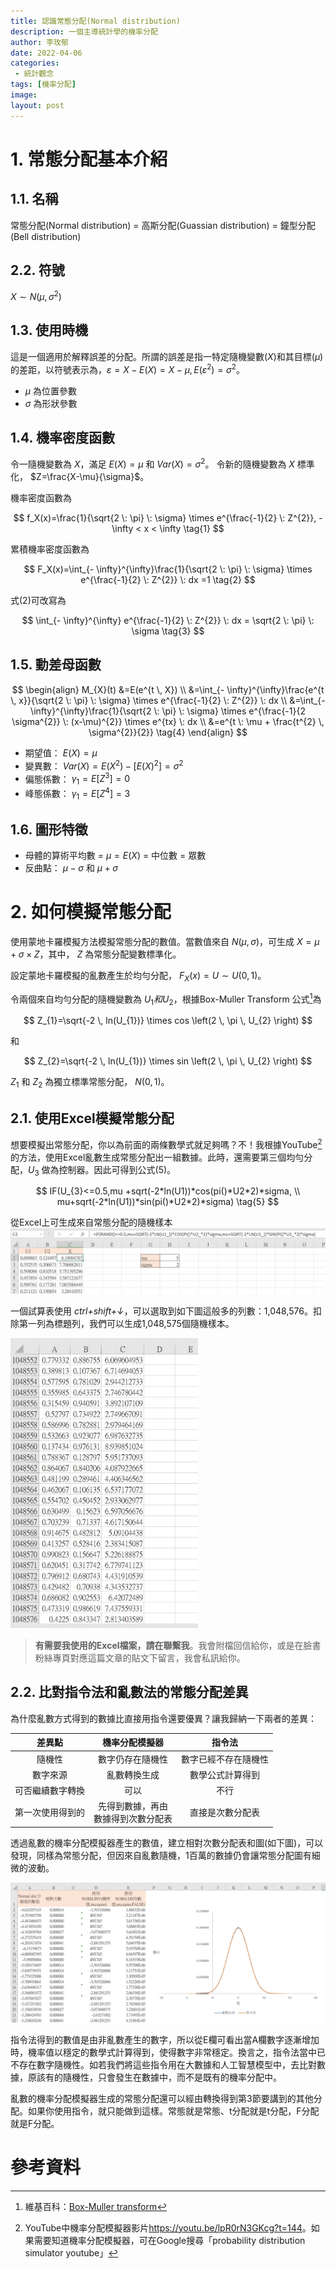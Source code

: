 ```yaml
---
title: 認識常態分配(Normal distribution)
description: 一個主導統計學的機率分配
author: 李玫郁
date: 2022-04-06
categories:
 - 統計觀念
tags: [機率分配]
image: 
layout: post
---
```


# 1. 常態分配基本介紹

## 1.1. 名稱
常態分配(Normal distribution) = 高斯分配(Guassian distribution) =  鐘型分配(Bell distribution)

## 2.2. 符號
$X \sim N \left(\mu, \sigma^{2} \right)$

## 1.3. 使用時機
這是一個適用於解釋誤差的分配。所謂的誤差是指一特定隨機變數($X$)和其目標($\mu$)的差距，以符號表示為，$\varepsilon = X - E(X) = X - \mu, E(\varepsilon^{2})=\sigma^{2}$。

- $\mu$ 為位置參數
-  $\sigma$ 為形狀參數 

## 1.4. 機率密度函數

令一隨機變數為 $X$，滿足 $E(X)=\mu$ 和 $Var(X)=\sigma^{2}$。
令新的隨機變數為 $X$ 標準化， $Z=\frac{X-\mu}{\sigma}$。

機率密度函數為

$$
f_X(x)=\frac{1}{\sqrt{2 \: \pi} \: \sigma} \times e^{\frac{-1}{2} \: Z^{2}}, - \infty < x < \infty
\tag{1}
$$

累積機率密度函數為

$$
F_X(x)=\int_{- \infty}^{\infty}\frac{1}{\sqrt{2 \: \pi} \:  \sigma} \times e^{\frac{-1}{2} \: Z^{2}} \: dx =1
\tag{2}
$$

式(2)可改寫為

$$
\int_{- \infty}^{\infty}  e^{\frac{-1}{2} \: Z^{2}} \: dx = \sqrt{2 \: \pi} \:  \sigma
\tag{3}
$$

## 1.5. 動差母函數

$$ 
\begin{align}
M_{X}(t) &=E(e^{t \, X})  \\
&=\int_{- \infty}^{\infty}\frac{e^{t \, x}}{\sqrt{2 \: \pi} \:  \sigma} \times e^{\frac{-1}{2} \: Z^{2}} \: dx  \\
&=\int_{- \infty}^{\infty}\frac{1}{\sqrt{2 \: \pi} \:  \sigma} \times e^{\frac{-1}{2 \sigma^{2}} \: (x-\mu)^{2}} \times e^{tx} \: dx  \\
&=e^{t \: \mu + \frac{t^{2} \, \sigma^{2}}{2}}
\tag{4}
\end{align}
$$

- 期望值： $E(X) =\mu$
- 變異數： $Var(X) = E(X^{2})- \left[E(X)^{2} \right] =\sigma^{2}$
- 偏態係數： $\gamma_{1}=E \left[Z^{3} \right] = 0$
- 峰態係數： $\gamma_{1}=E \left[Z^{4} \right] = 3$

## 1.6. 圖形特徵

- 母體的算術平均數 = $\mu = E(X)$ = 中位數 = 眾數
- 反曲點： $\mu - \sigma$ 和 $\mu + \sigma$

# 2. 如何模擬常態分配

使用蒙地卡羅模擬方法模擬常態分配的數值。當數值來自 $N(\mu, \sigma)$，可生成 $X= \mu + \sigma \times Z$，其中， $Z$ 為常態分配變數標準化。

設定蒙地卡羅模擬的亂數產生於均勻分配， $F_{X} (x)=U \sim U(0,1)$。

令兩個來自均勻分配的隨機變數為 $U_{1}和U_{2}$，根據Box-Muller Transform 公式[^1]為

$$
Z_{1}=\sqrt{-2 \, ln(U_{1})} \times cos \left(2 \, \pi \, U_{2} \right)
$$

和

$$
Z_{2}=\sqrt{-2 \, ln(U_{1})} \times sin \left(2 \, \pi \, U_{2} \right)
$$

$Z_{1}$ 和 $Z_{2}$ 為獨立標準常態分配， $N(0,1)$。

## 2.1. 使用Excel模擬常態分配

想要模擬出常態分配，你以為前面的兩條數學式就足夠嗎？不！我根據YouTube[^2]的方法，使用Excel亂數生成常態分配出一組數據。此時，還需要第三個均勻分配，$U_{3}$ 做為控制器。因此可得到公式(5)。

$$
IF(U_{3}<=0.5,mu +sqrt(-2*ln(U1))*cos(pi()*U2*2)*sigma, \\
 mu+sqrt(-2*ln(U1))*sin(pi()*U2*2)*sigma)
\tag{5}
$$

從Excel上可生成來自常態分配的隨機樣本
![](https://raw.githubusercontent.com/meiyulee/pic001/master/stat/Normal_dist_004.JPG)

一個試算表使用 *ctrl+shift+↓*，可以選取到如下圖這般多的列數：1,048,576。扣除第一列為標題列，我們可以生成1,048,575個隨機樣本。

<img src="https://raw.githubusercontent.com/meiyulee/pic001/master/stat/Normal_dist_003.JPG" width="300">

> **有需要我使用的Excel檔案，請在聯繫我**。我會附檔回信給你，或是在臉書粉絲專頁對應這篇文章的貼文下留言，我會私訊給你。
## 2.2. 比對指令法和亂數法的常態分配差異

為什麼亂數方式得到的數據比直接用指令還要優異？讓我歸納一下兩者的差異：

|差異點|機率分配模擬器|指令法|
| :----: | :----: | :----: |
|隨機性| 數字仍存在隨機性 | 數字已經不存在隨機性 |
|數字來源| 亂數轉換生成 | 數學公式計算得到|
|可否繼續數字轉換 | 可以 | 不行 |
|第一次使用得到的|先得到數據，再由<br>數據得到次數分配表|直接是次數分配表|

透過亂數的機率分配模擬器產生的數值，建立相對次數分配表和圖(如下圖)，可以發現，同樣為常態分配，但因來自亂數隨機，1百萬的數據仍會讓常態分配圖有細微的波動。

![](https://raw.githubusercontent.com/meiyulee/pic001/master/stat/Normal_dist_001.JPG)

指令法得到的數值是由非亂數產生的數字，所以從E欄可看出當A欄數字逐漸增加時，機率值以穩定的數學式計算得到，使得數字非常穩定。換言之，指令法當中已不存在數字隨機性。如若我們將這些指令用在大數據和人工智慧模型中，去比對數據，原該有的隨機性，只會發生在數據中，而不是既有的機率分配中。

亂數的機率分配模擬器生成的常態分配還可以經由轉換得到第3節要講到的其他分配。如果你使用指令，就只能做到這樣。常態就是常態、t分配就是t分配，F分配就是F分配。

# 參考資料

[^1]: 維基百科：[Box-Muller transform](https://en.wikipedia.org/wiki/Box%E2%80%93Muller_transform)

[^2]: YouTube中機率分配模擬器影片<https://youtu.be/lpR0rN3GKcg?t=144>。如果需要知道機率分配模擬器，可在Google搜尋「probability distribution simulator youtube」

